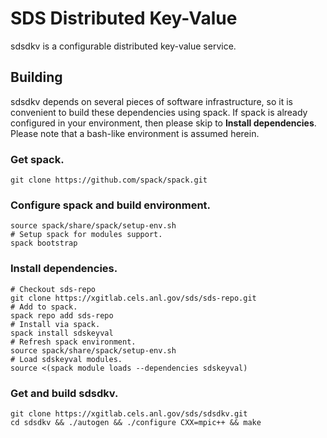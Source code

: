 # SDS Distributed Key-Value
sdsdkv is a configurable distributed key-value service.

## Building
sdsdkv depends on several pieces of software infrastructure, so it is convenient
to build these dependencies using spack. If spack is already configured in your
environment, then please skip to **Install dependencies**. Please note that a
bash-like environment is assumed herein.

### Get spack.

```
git clone https://github.com/spack/spack.git
```

### Configure spack and build environment.

```
source spack/share/spack/setup-env.sh
# Setup spack for modules support.
spack bootstrap
```

### Install dependencies.

```
# Checkout sds-repo
git clone https://xgitlab.cels.anl.gov/sds/sds-repo.git
# Add to spack.
spack repo add sds-repo
# Install via spack.
spack install sdskeyval
# Refresh spack environment.
source spack/share/spack/setup-env.sh
# Load sdskeyval modules.
source <(spack module loads --dependencies sdskeyval)
```

### Get and build sdsdkv.

```
git clone https://xgitlab.cels.anl.gov/sds/sdsdkv.git
cd sdsdkv && ./autogen && ./configure CXX=mpic++ && make
```
